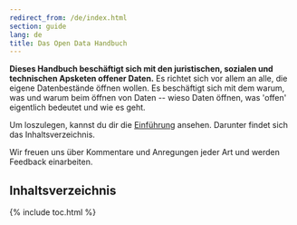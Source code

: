 ```yaml
---
redirect_from: /de/index.html
section: guide
lang: de
title: Das Open Data Handbuch
---
```


**Dieses Handbuch beschäftigt sich mit den juristischen, sozialen und technischen Apsketen offener Daten.** Es richtet sich vor allem an alle, die eigene Datenbestände öffnen wollen. Es beschäftigt sich mit dem warum, was und warum beim öffnen von Daten -- wieso Daten öffnen, was 'offen' eigentlich bedeutet und wie es geht.

Um loszulegen, kannst du dir die [Einführung](introduction/) ansehen. Darunter findet sich das Inhaltsverzeichnis.

Wir freuen uns über Kommentare und Anregungen jeder Art und werden Feedback einarbeiten.

## Inhaltsverzeichnis

{% include toc.html %}
